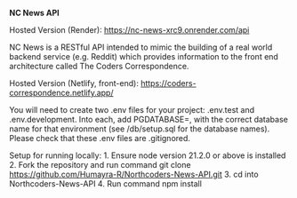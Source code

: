 **NC News API**

Hosted Version (Render): https://nc-news-xrc9.onrender.com/api

NC News is a RESTful API intended to mimic the building of a real world backend service (e.g. Reddit) which provides information to the front end architecture called The Coders Correspondence.

Hosted Version (Netlify, front-end): https://coders-correspondence.netlify.app/

You will need to create two .env files for your project: .env.test and .env.development. Into each, add PGDATABASE=, with the correct database name for that environment (see /db/setup.sql for the database names). Please check that these .env files are .gitignored.

Setup for running locally:
    1. Ensure node version 21.2.0 or above is installed
    2. Fork the repository and run command git clone https://github.com/Humayra-R/Northcoders-News-API.git
    3. cd into Northcoders-News-API
    4. Run command npm install
